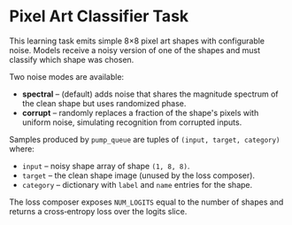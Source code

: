 # Pixel Art Classifier Task

This learning task emits simple 8×8 pixel art shapes with configurable noise.
Models receive a noisy version of one of the shapes and must classify which
shape was chosen.

Two noise modes are available:

* **spectral** – (default) adds noise that shares the magnitude spectrum of the
  clean shape but uses randomized phase.
* **corrupt** – randomly replaces a fraction of the shape's pixels with uniform
  noise, simulating recognition from corrupted inputs.

Samples produced by `pump_queue` are tuples of `(input, target, category)`
where:

* `input` – noisy shape array of shape `(1, 8, 8)`.
* `target` – the clean shape image (unused by the loss composer).
* `category` – dictionary with `label` and `name` entries for the shape.

The loss composer exposes `NUM_LOGITS` equal to the number of shapes and
returns a cross‑entropy loss over the logits slice.
